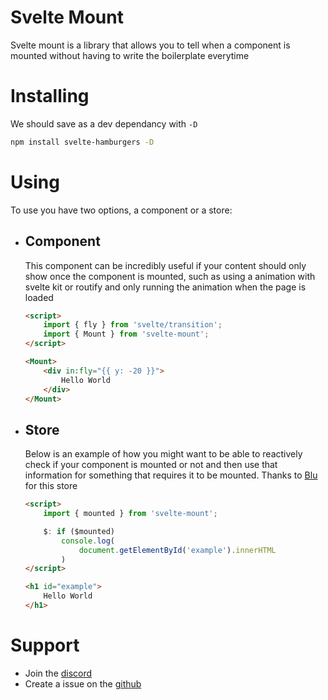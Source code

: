 # Svelte Mount

Svelte mount is a library that allows you to tell when a component is mounted without having to write the boilerplate everytime

# Installing

We should save as a dev dependancy with `-D`

```sh
npm install svelte-hamburgers -D
```

# Using

To use you have two options, a component or a store:

-   ## Component

    This component can be incredibly useful if your content should only show once the component is mounted, such as using a animation with svelte kit or routify and only running the animation when the page is loaded

    ```html
    <script>
        import { fly } from 'svelte/transition';
        import { Mount } from 'svelte-mount';
    </script>

    <Mount>
        <div in:fly="{{ y: -20 }}">
            Hello World
        </div>
    </Mount>
    ```

-   ## Store

    Below is an example of how you might want to be able to reactively check if your component is mounted or not and then use that information for something that requires it to be mounted. Thanks to [Blu](https://github.com/bluwy) for this store

    ```html
    <script>
        import { mounted } from 'svelte-mount';

        $: if ($mounted)
            console.log(
                document.getElementById('example').innerHTML
            )
    </script>

    <h1 id="example"> 
        Hello World
    </h1>
    ```

# Support

-   Join the [discord](https://discord.gg/2Vd4wAjJnm)<br>
-   Create a issue on the [github](https://github.com/ghostdevv/svelte-mount)
